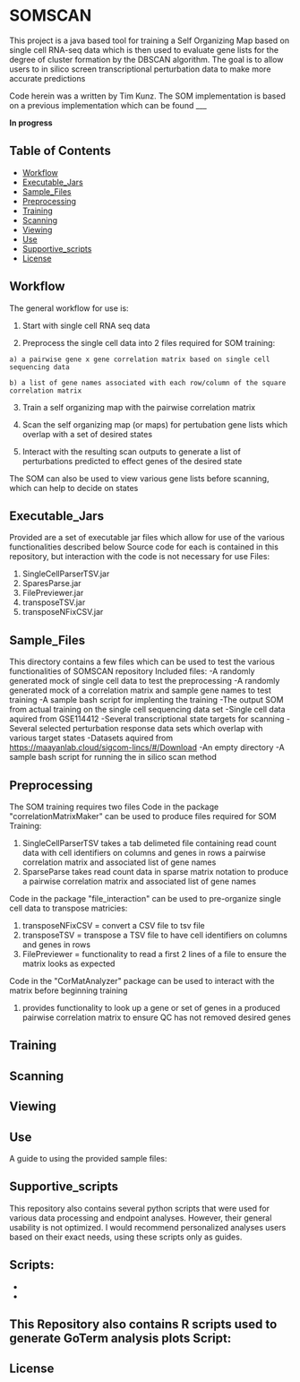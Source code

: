 # SOMSCAN
This project is a java based tool for training a Self Organizing Map based on single cell RNA-seq data which is then used to evaluate gene lists for the degree of cluster formation by the DBSCAN algorithm. 
The goal is to allow users to in silico screen transcriptional perturbation data to make more accurate predictions 

Code herein was a written by Tim Kunz. The SOM implementation is based on a previous implementation which can be found ___

**In progress**

## Table of Contents
- [Workflow](#Workflow)
- [Executable_Jars](#Executable_Jars)
- [Sample_Files](#Sample_files)
- [Preprocessing](#preprocessing)
- [Training](#Training)
- [Scanning](#Scanning)
- [Viewing](#Viewing)
- [Use](#Use)
- [Supportive_scripts](#Supportive_scripts)
- [License](#license)

## Workflow
The general workflow for use is:
  
  1) Start with single cell RNA seq data
  
  2) Preprocess the single cell data into 2 files required for SOM training:
  
    a) a pairwise gene x gene correlation matrix based on single cell sequencing data
    
    b) a list of gene names associated with each row/column of the square correlation matrix
  
  3) Train a self organizing map with the pairwise correlation matrix
  
  4) Scan the self organizing map (or maps) for pertubation gene lists which overlap with a set of desired states
  
  5) Interact with the resulting scan outputs to generate a list of perturbations predicted to effect genes of the desired state

  The SOM can also be used to view various gene lists before scanning, which can help to decide on states

## Executable_Jars
Provided are a set of executable jar files which allow for use of the various functionalities described below
Source code for each is contained in this repository, but interaction with the code is not necessary for use
Files:
1) SingleCellParserTSV.jar
2) SparesParse.jar
3) FilePreviewer.jar
4) transposeTSV.jar
5) transposeNFixCSV.jar


## Sample_Files
This directory contains a few files which can be used to test the various functionalities of SOMSCAN repository
Included files:
-A randomly generated mock of single cell data to test the preprocessing 
-A randomly generated mock of a correlation matrix and sample gene names to test training
-A sample bash script for implenting the training
-The output SOM from actual training on the single cell sequencing data set
  -Single cell data aquired from GSE114412
-Several transcriptional state targets for scanning
-Several selected perturbation response data sets which overlap with various target states
  -Datasets aquired from https://maayanlab.cloud/sigcom-lincs/#/Download
-An empty directory 
-A sample bash script for running the in silico scan method

## Preprocessing
The SOM training requires two files
Code in the package "correlationMatrixMaker" can be used to produce files required for SOM Training:
1) SingleCellParserTSV takes a tab delimeted file containing read count data with cell identifiers on columns and genes in rows a pairwise correlation matrix and associated list of gene names
2) SparseParse takes read count data in sparse matrix notation to produce a pairwise correlation matrix and associated list of gene names

Code in the package "file_interaction" can be used to pre-organize single cell data to transpose matricies:
1) transposeNFixCSV = convert a CSV file to tsv file
2) transposeTSV = transpose a TSV file to have cell identifiers on columns and genes in rows
3) FilePreviewer = functionality to read a first 2 lines of a file to ensure the matrix looks as expected


Code in the "CorMatAnalyzer" package can be used to interact with the matrix before beginning training
1) provides functionality to look up a gene or set of genes in a produced pairwise correlation matrix to ensure QC has not removed desired genes

## Training


## Scanning


## Viewing


## Use
A guide to using the provided sample files:


## Supportive_scripts

This repository also contains several python scripts that were used for various data processing and endpoint analyses. However, their general usability is not optimized. I would recommend personalized analyses users based on their exact needs, using these scripts only as guides.

Scripts:
-
-
-

This Repository also contains R scripts used to generate GoTerm analysis plots 
Script:
-

## License

